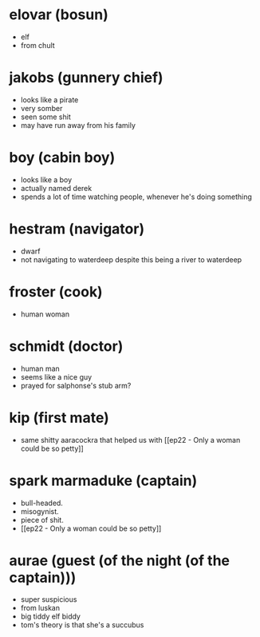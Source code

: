 # elovar (bosun)
* elf
* from chult

# jakobs (gunnery chief)
- looks like a pirate
- very somber
- seen some shit
- may have run away from his family

# boy (cabin boy)
- looks like a boy
- actually named derek
- spends a lot of time watching people, whenever he's doing something

# hestram (navigator)
- dwarf
- not navigating to waterdeep despite this being a river to waterdeep

# froster (cook)
- human woman

# schmidt (doctor)
- human man
- seems like a nice guy
- prayed for salphonse's stub arm?

# kip (first mate)
- same shitty aaracockra that helped us with [[ep22 - Only a woman could be so petty]]

# spark marmaduke (captain)
- bull-headed.
- misogynist.
- piece of shit.
- [[ep22 - Only a woman could be so petty]]

# aurae (guest (of the night (of the captain)))
- super suspicious
- from luskan
- big tiddy elf biddy
- tom's theory is that she's a succubus